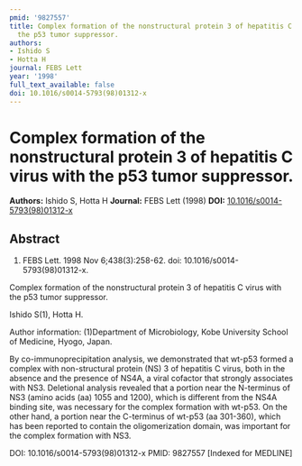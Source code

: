 ```yaml
---
pmid: '9827557'
title: Complex formation of the nonstructural protein 3 of hepatitis C virus with
  the p53 tumor suppressor.
authors:
- Ishido S
- Hotta H
journal: FEBS Lett
year: '1998'
full_text_available: false
doi: 10.1016/s0014-5793(98)01312-x
---
```


# Complex formation of the nonstructural protein 3 of hepatitis C virus with the p53 tumor suppressor.
**Authors:** Ishido S, Hotta H
**Journal:** FEBS Lett (1998)
**DOI:** [10.1016/s0014-5793(98)01312-x](https://doi.org/10.1016/s0014-5793(98)01312-x)

## Abstract

1. FEBS Lett. 1998 Nov 6;438(3):258-62. doi: 10.1016/s0014-5793(98)01312-x.

Complex formation of the nonstructural protein 3 of hepatitis C virus with the 
p53 tumor suppressor.

Ishido S(1), Hotta H.

Author information:
(1)Department of Microbiology, Kobe University School of Medicine, Hyogo, Japan.

By co-immunoprecipitation analysis, we demonstrated that wt-p53 formed a complex 
with non-structural protein (NS) 3 of hepatitis C virus, both in the absence and 
the presence of NS4A, a viral cofactor that strongly associates with NS3. 
Deletional analysis revealed that a portion near the N-terminus of NS3 (amino 
acids (aa) 1055 and 1200), which is different from the NS4A binding site, was 
necessary for the complex formation with wt-p53. On the other hand, a portion 
near the C-terminus of wt-p53 (aa 301-360), which has been reported to contain 
the oligomerization domain, was important for the complex formation with NS3.

DOI: 10.1016/s0014-5793(98)01312-x
PMID: 9827557 [Indexed for MEDLINE]
